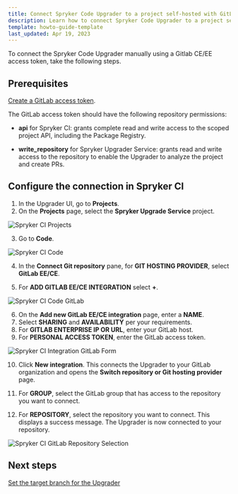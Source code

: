 ```yaml
---
title: Connect Spryker Code Upgrader to a project self-hosted with GitLab
description: Learn how to connect Spryker Code Upgrader to a project self-hosted with GitLab
template: howto-guide-template
last_updated: Apr 19, 2023
---
```


To connect the Spryker Code Upgrader manually using a Gitlab CE/EE access token, take the following steps.

## Prerequisites

[Create a GitLab access token](https://docs.gitlab.com/ee/user/profile/personal_access_tokens.html#create-a-personal-access-token).

The GitLab access token should have the following repository permissions:

- **api** for Spryker CI: grants complete read and write access to the scoped project API, including the Package Registry.

- **write_repository** for Spryker Upgrader Service: grants read and write access to the repository to enable the Upgrader to analyze the project and create PRs.

## Configure the connection in Spryker CI

1. In the Upgrader UI, go to **Projects**.
2. On the **Projects** page, select the **Spryker Upgrade Service** project.

![Spryker CI Projects](https://spryker.s3.eu-central-1.amazonaws.com/docs/paas%2B/dev/onboard-to-spryker-code-upgrader/connect-spryker-code-upgrader-to-a-project-self-hosted-with-gitlab.md/spryker_ci_projects.png)

3. Go to **Code**.

![Spryker CI Code](https://spryker.s3.eu-central-1.amazonaws.com/docs/paas%2B/dev/onboard-to-spryker-code-upgrader/connect-spryker-code-upgrader-to-a-project-self-hosted-with-gitlab.md/spryker_ci_code_page.png)

4. In the **Connect Git repository** pane, for **GIT HOSTING PROVIDER**, select **GitLab EE/CE**.

5. For **ADD GITLAB EE/CE INTEGRATION** select **+**.

![Spryker CI Code GitLab](https://spryker.s3.eu-central-1.amazonaws.com/docs/paas%2B/dev/onboard-to-spryker-code-upgrader/connect-spryker-code-upgrader-to-a-project-self-hosted-with-gitlab.md/gitlab_self_hosted_code_add.png)

6. On the **Add new GitLab EE/CE integration** page, enter a **NAME**.
7. Select **SHARING** and **AVAILABILITY** per your requirements.
8. For **GITLAB ENTERPRISE IP OR URL**, enter your GitLab host.
9. For **PERSONAL ACCESS TOKEN**, enter the GitLab access token.

![Spryker CI Integration GitLab Form](https://spryker.s3.eu-central-1.amazonaws.com/docs/paas%2B/dev/onboard-to-spryker-code-upgrader/connect-spryker-code-upgrader-to-a-project-self-hosted-with-gitlab.md/spryker_ci_integration_gitlab_form.png)

10. Click **New integration**.
    This connects the Upgrader to your GitLab organization and opens the **Switch repository or Git hosting provider** page.

11. For **GROUP**, select the GitLab group that has access to the repository you want to connect.

12. For **REPOSITORY**, select the repository you want to connect.
   This displays a success message. The Upgrader is now connected to your repository.

![Spryker CI GitLab Repository Selection](https://spryker.s3.eu-central-1.amazonaws.com/docs/paas%2B/dev/onboard-to-spryker-code-upgrader/connect-spryker-code-upgrader-to-a-project-self-hosted-with-gitlab.md/gitlab_code_select_repository.png)

## Next steps

[Set the target branch for the Upgrader](/docs/ca/devscu/set-the-target-branch-for-spryker-code-upgrader.html)
